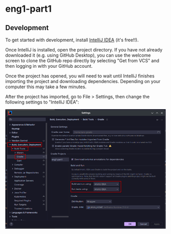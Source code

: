 # eng1-part1

## Development

To get started with development, install [IntelliJ IDEA](https://www.jetbrains.com/idea/) (it's free!!).

Once IntelliJ is installed, open the project directory. If you have not already downloaded it (e.g. using GitHub Desktop), you can use the welcome screen to clone the GitHub repo directly by selecting "Get from VCS" and then logging in with your GitHub account.

Once the project has opened, you will need to wait until IntelliJ finishes importing the project and downloading dependencies. Depending on your computer this may take a few minutes.

After the project has imported, go to File > Settings, then change the following settings to "IntelliJ IDEA":

![](docs/build-and-run.png)
